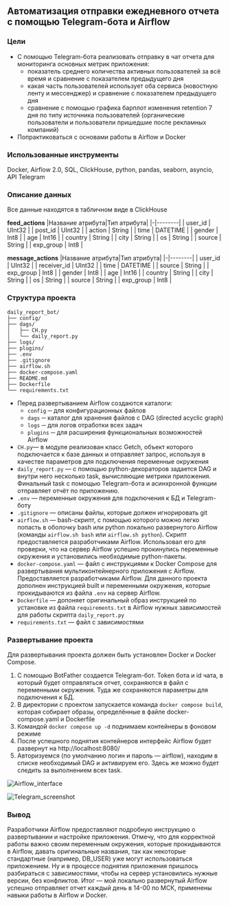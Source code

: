 ## Автоматизация отправки ежедневного отчета с помощью Telegram-бота и Airflow

### Цели
- С помощью Telegram-бота реализовать отправку в чат отчета для мониторинга основных метрик приложения:
  - показатель среднего количества активных пользователей за всё время и сравнение с показателем предыдущего дня
  - какая часть пользователей использует оба сервиса (новостную ленту и мессенджер) и сравнение с показателем предыдущего дня
  - сравнение с помощью графика барплот изменения retention 7 дня по типу источника пользователей (органические пользователи и пользователи пришедшие после рекламных компаний)
- Попрактиковаться с основами работы в Airflow и Docker

### Использованные инструменты
Docker, Airflow 2.0, SQL, ClickHouse, python, pandas, seaborn, asyncio, API Telegram

### Описание данных
Все данные находятся в табличном виде в ClickHouse

**feed_actions**
|Название атрибута|Тип атрибута|
|-|--------|
| user_id | UInt32 |
| post_id | UInt32 |
| action | String |
| time | DATETIME |
| gender | Int8 |
| age | Int16 |
| country | String |
| city | String |
| os | String |
| source | String |
| exp_group | Int8 |

**message_actions**
|Название атрибута|Тип атрибута|
|-|--------|
| user_id | UInt32 |
| receiver_id | UInt32 |
| time | DATETIME |
| source | String |
| exp_group | Int8 |
| gender | Int8 |
| age | Int16 |
| country | String |
| city | String |
| os | String |
| source | String |
| exp_group | Int8 |

### Структура проекта
```
daily_report_bot/
├── config/
├── dags/
│   ├── CH.py
│   └── daily_report.py
├── logs/
├── plugins/
├── .env
├── .gitignore
├── airflow.sh
├── docker-compose.yaml
├── README.md
├── Dockerfile
└── requirements.txt
```
- Перед развертыванием Airflow создаются каталоги:
  -  `config` ─ для конфигурационных файлов
  -  `dags` ─ каталог для хранения файлов с DAG (directed acyclic graph)
  -  `logs` ─ для логов отработки всех задач
  -  `plugins` ─ для расширения функциональных возможностей Airflow
- `CH.py`— в модуле реализован класс Getch, объект которого подключается к базе данных и отправляет запрос, используя в качестве параметров для подключения переменные окружения
- `daily_report.py` — с помощью python-декораторов задается DAG и внутри него несколько task, вычисляющие метрики приложения. Финальный task с помощью Telegram-бота и асинхронной функции отправляет отчёт по приложению.
- `.env` — переменные окружения для подключения к БД и Telegram-боту
- `.gitignore` — описаны файлы, которые должен игнорировать git
- `airflow.sh` — bash-скрипт, с помощью которого можно легко попасть в оболочку bash или python локально развернутого Airflow (команды `airflow.sh bash` или `airflow.sh python`). Скрипт предоставляется разработчиками Airflow. Использовал его для проверки, что на сервер Airflow успешно прокинулись переменные окружения и установились необходимые python-пакеты.
- `docker-compose.yaml` — файл с инструкциями к Docker Compose для развертывания мультиконтейнерного приложения с Airflow. Предоставляется разработчиками Airflow. Для данного проекта дополнен инструкцией built и переменными окружения, которые прокидываются из файла `.env` на сервер Airflow.
- `Dockerfile` — допоняет оригинальный образ инструкцией по установке из файла `requirements.txt` в Airflow нужных зависимостей для работы скрипта `daily_report.py`
- `requirements.txt` — файл с зависимостями

### Развертывание проекта
Для развертывания проекта должен быть установлен Docker и Docker Compose.
1. С помощью BotFather создается Telegram-бот. Token бота и id чата, в который будет отправляться отчет, сохраняются в файл с переменными окружения. Туда же сохраняются параметры для подключения к БД.
2. В директории с проектом запускается команда `docker compose build`, которая собирает образы, определённые в файле docker-compose.yaml и Dockerfile
3. Командой `docker compose up -d` поднимаем контейнеры в фоновом режиме
4. После успешного поднятия контейнеров интерфейс Airflow будет развернут на http://localhost:8080/
5. Авторизуемся (по умолчанию логин и пароль — airflow), находим в списке необходимый DAG и активируем его. Здесь же можно будет следить за выполнением всех task.

![Airflow_interface](https://s329vlx.storage.yandex.net/rdisk/b9332c5722ce6c5d008502aa8a6a8a1721b3c8ea316ebe3f8f8cfc4c8581ce46/67e8793f/bdfbaxGJJwkhYzrYQCLcaxqqjAueNnZGM8802MW-1Hg9-6we_uWFst5JHmKk9vtqpKiOnNlGtb_5bBOHhDm_zQ==?uid=482408657&filename=Airflow_interface.png&disposition=inline&hash=&limit=0&content_type=image%2Fpng&owner_uid=482408657&fsize=193451&hid=df85ab2f86a23441dc508e75a724daf5&media_type=image&tknv=v2&etag=40c4c1504531a797b8d8f9b954ba8a91&ts=6318304118dc0&s=c037ee003b690be7a5248f1fa8033d27d47259f43434427d0f9eaa9e9911250c&pb=U2FsdGVkX1_J0KZNaH_Ep7hKotpV-3BtBBRNcPzkmvCZYroVrVdSrhpXjGeQywMGfKQgR_9gAmuDbe9ageipxrvzBg_N2BVjAOCOId2lh0A)

![Telegram_screenshot](https://s43klg.storage.yandex.net/rdisk/7dd5d1963d186bd72786ae4454c7eb92461aa1a576da43f65d270f2f9460f99c/67eb1d24/bdfbaxGJJwkhYzrYQCLca-5IKwqR9yTVYn81aYbXLMMz5lKXouCv7yi1Wd8Yh3HUE-17vmZpnSeNHv6zhV_HRg==?uid=482408657&filename=Telegram_screenshot.png&disposition=inline&hash=&limit=0&content_type=image%2Fpng&owner_uid=482408657&fsize=212593&hid=e8500de2b6aee2d910d2e496223b8b15&media_type=image&tknv=v2&etag=a4040b41ef6d83768d45c3d476dc3ed5&ts=631ab4d669100&s=4b1e50420eb281bce53ca5c0c45012ceda20afc74ca24b7d5e4819827625e1e6&pb=U2FsdGVkX18YumG514YKyVLeCug4g9Z77JudzV1fyrShLjWSVz7gNc1knAWNfs8YUnM1ko-2ZDQFz3DNZFdGqWLkFOx9-6muDucaVlKKBL0)

### Вывод
Разработчики Airflow предоставляют подробную инструкцию о развертывании и настройке приложения. Отмечу, что для корректной работы важно своим переменным окружения, которые прокидываются в Airflow, давать оригинальные названия, так как некоторые стандартные (например, DB_USER) уже могут использоваться приложением. Ну и в процессе поднятия приложения пришлось разбираться с зависимостями, чтобы на сервер установились нужные версии, без конфликтов. Итог — мой локально развернутый Airflow успешно отправляет отчет каждый день в 14-00 по МСК, применены навыки работы в Airflow и Docker.
